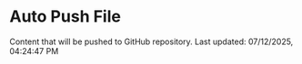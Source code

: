 # Auto Push File

Content that will be pushed to GitHub repository.
Last updated: 07/12/2025, 04:24:47 PM